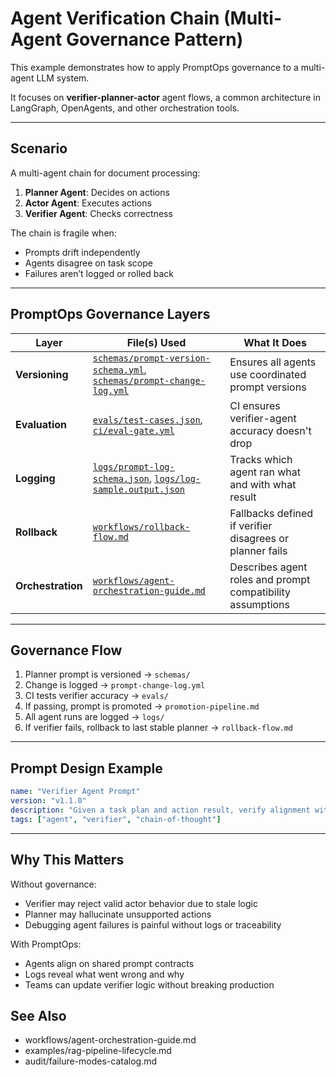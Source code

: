 # Agent Verification Chain (Multi-Agent Governance Pattern)

This example demonstrates how to apply PromptOps governance to a multi-agent LLM system.

It focuses on **verifier-planner-actor** agent flows, a common architecture in LangGraph, OpenAgents, and other orchestration tools.

---

## Scenario

A multi-agent chain for document processing:

1. **Planner Agent**: Decides on actions
2. **Actor Agent**: Executes actions
3. **Verifier Agent**: Checks correctness

The chain is fragile when:

- Prompts drift independently
- Agents disagree on task scope
- Failures aren’t logged or rolled back

---

## PromptOps Governance Layers

| Layer             | File(s) Used                                                                                                                                           | What It Does                                               |
| ----------------- | ------------------------------------------------------------------------------------------------------------------------------------------------------ | ---------------------------------------------------------- |
| **Versioning**    | [`schemas/prompt-version-schema.yml`](../../schemas/prompt-version-schema.yml), [`schemas/prompt-change-log.yml`](../../schemas/prompt-change-log.yml) | Ensures all agents use coordinated prompt versions         |
| **Evaluation**    | [`evals/test-cases.json`](../../evals/test-cases.json), [`ci/eval-gate.yml`](../../ci/eval-gate.yml)                                                   | CI ensures verifier-agent accuracy doesn't drop            |
| **Logging**       | [`logs/prompt-log-schema.json`](../../logs/prompt-log-schema.json), [`logs/log-sample.output.json`](../../logs/log-sample.output.json)                 | Tracks which agent ran what and with what result           |
| **Rollback**      | [`workflows/rollback-flow.md`](../../workflows/rollback-flow.md)                                                                                       | Fallbacks defined if verifier disagrees or planner fails   |
| **Orchestration** | [`workflows/agent-orchestration-guide.md`](../../workflows/agent-orchestration-guide.md)                                                               | Describes agent roles and prompt compatibility assumptions |

---

## Governance Flow

1. Planner prompt is versioned → `schemas/`
2. Change is logged → `prompt-change-log.yml`
3. CI tests verifier accuracy → `evals/`
4. If passing, prompt is promoted → `promotion-pipeline.md`
5. All agent runs are logged → `logs/`
6. If verifier fails, rollback to last stable planner → `rollback-flow.md`

---

## Prompt Design Example

```yaml
name: "Verifier Agent Prompt"
version: "v1.1.0"
description: "Given a task plan and action result, verify alignment with system rules."
tags: ["agent", "verifier", "chain-of-thought"]
```

---

## Why This Matters

Without governance:

- Verifier may reject valid actor behavior due to stale logic
- Planner may hallucinate unsupported actions
- Debugging agent failures is painful without logs or traceability

With PromptOps:

- Agents align on shared prompt contracts
- Logs reveal what went wrong and why
- Teams can update verifier logic without breaking production

## See Also

- workflows/agent-orchestration-guide.md
- examples/rag-pipeline-lifecycle.md
- audit/failure-modes-catalog.md
